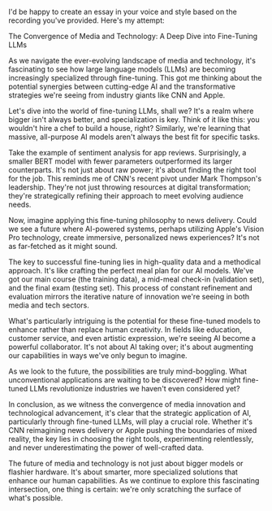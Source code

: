I'd be happy to create an essay in your voice and style based on the recording you've provided. Here's my attempt:

The Convergence of Media and Technology: A Deep Dive into Fine-Tuning LLMs

As we navigate the ever-evolving landscape of media and technology, it's fascinating to see how large language models (LLMs) are becoming increasingly specialized through fine-tuning. This got me thinking about the potential synergies between cutting-edge AI and the transformative strategies we're seeing from industry giants like CNN and Apple.

Let's dive into the world of fine-tuning LLMs, shall we? It's a realm where bigger isn't always better, and specialization is key. Think of it like this: you wouldn't hire a chef to build a house, right? Similarly, we're learning that massive, all-purpose AI models aren't always the best fit for specific tasks.

Take the example of sentiment analysis for app reviews. Surprisingly, a smaller BERT model with fewer parameters outperformed its larger counterparts. It's not just about raw power; it's about finding the right tool for the job. This reminds me of CNN's recent pivot under Mark Thompson's leadership. They're not just throwing resources at digital transformation; they're strategically refining their approach to meet evolving audience needs.

Now, imagine applying this fine-tuning philosophy to news delivery. Could we see a future where AI-powered systems, perhaps utilizing Apple's Vision Pro technology, create immersive, personalized news experiences? It's not as far-fetched as it might sound.

The key to successful fine-tuning lies in high-quality data and a methodical approach. It's like crafting the perfect meal plan for our AI models. We've got our main course (the training data), a mid-meal check-in (validation set), and the final exam (testing set). This process of constant refinement and evaluation mirrors the iterative nature of innovation we're seeing in both media and tech sectors.

What's particularly intriguing is the potential for these fine-tuned models to enhance rather than replace human creativity. In fields like education, customer service, and even artistic expression, we're seeing AI become a powerful collaborator. It's not about AI taking over; it's about augmenting our capabilities in ways we've only begun to imagine.

As we look to the future, the possibilities are truly mind-boggling. What unconventional applications are waiting to be discovered? How might fine-tuned LLMs revolutionize industries we haven't even considered yet?

In conclusion, as we witness the convergence of media innovation and technological advancement, it's clear that the strategic application of AI, particularly through fine-tuned LLMs, will play a crucial role. Whether it's CNN reimagining news delivery or Apple pushing the boundaries of mixed reality, the key lies in choosing the right tools, experimenting relentlessly, and never underestimating the power of well-crafted data.

The future of media and technology is not just about bigger models or flashier hardware. It's about smarter, more specialized solutions that enhance our human capabilities. As we continue to explore this fascinating intersection, one thing is certain: we're only scratching the surface of what's possible.
